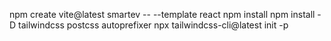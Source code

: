 npm create vite@latest smartev -- --template react
npm install
npm install -D tailwindcss postcss autoprefixer
npx tailwindcss-cli@latest init -p
